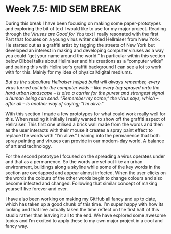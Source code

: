 # Week 7.5: MID SEM BREAK
During this break I have been focusing on making some paper-prototypes and exploring the bit of text I would like to use for my major project. Reading through the *Viruses are Good for You* text I really resonated with the first Part that focuses on a young virus writer called Hellraiser from New York. He started out as a graffiti artist by tagging the streets of New York but developed an interest in making and developing computer viruses as a way you could “get your name around the world.” In particular within this section below Dibbel talks about Hellraiser and his creations as a “computer wilds” and pairing this with Hellraiser’s graffiti background I can see a lot to work with for this. Mainly for my idea of physical/digital mediums. 

*But as the subculture Hellraiser helped build will always remember, every virus turned out into the computer wilds – like every tag sprayed onto the hard urban landscape – is also a carrier for the purest and strongest signal a human being can send. “Remember my name,” the virus says, which – after all – is another way of saying; “I’m alive."*
  
With this section I made a few prototypes for what could work really well for this. When reading it initially I really wanted to show off the graffiti aspect of Hellraiser. This first one utilised a brick wall made from the words and then as the user interacts with their mouse it creates a spray paint effect to replace the words with “I’m alive.” Leaning into the permanence that both spray painting and viruses can provide in our modern-day world. A balance of art and technology.

For the second prototype I focused on the spreading a virus operates under and that as a permanence. So the words are set out like an urban environment, buildings along a skyline while some of the key words in the section are overlapped and appear almost infected. When the user clicks on the words the colours of the other words begin to change colours and also become infected and changed. Following that similar concept of making yourself live forever and ever.   

I have also been working on making my GitHub all fancy and up to date, which has taken up a good chunk of this time. I’m super happy with how its looking and that I’ve actually taken the time reflect on the first half of this studio rather than leaving it all to the end. We have explored some awesome topics and I’m excited to apply these to my own major project in a cool and fancy way. 


